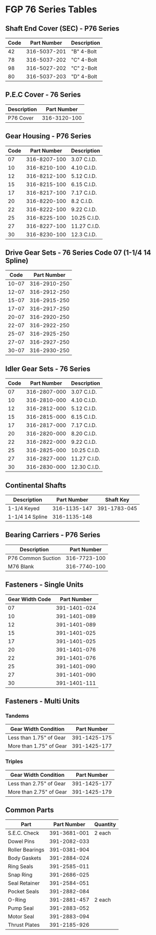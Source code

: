 # FGP 76 Series Tables

## Shaft End Cover (SEC) - P76 Series
| Code | Part Number | Description |
|------|-------------|-------------|
| 42 | 316-5037-201 | "B" 4-Bolt |
| 78 | 316-5037-202 | "C" 4-Bolt |
| 98 | 316-5027-202 | "C" 2-Bolt |
| 80 | 316-5037-203 | "D" 4-Bolt |

## P.E.C Cover - 76 Series
| Description | Part Number |
|-------------|-------------|
| P76 Cover | 316-3120-100 |

## Gear Housing - P76 Series
| Code | Part Number | Description |
|------|-------------|-------------|
| 07 | 316-8207-100 | 3.07 C.I.D. |
| 10 | 316-8210-100 | 4.10 C.I.D. |
| 12 | 316-8212-100 | 5.12 C.I.D. |
| 15 | 316-8215-100 | 6.15 C.I.D. |
| 17 | 316-8217-100 | 7.17 C.I.D. |
| 20 | 316-8220-100 | 8.2 C.I.D. |
| 22 | 316-8222-100 | 9.22 C.I.D. |
| 25 | 316-8225-100 | 10.25 C.I.D. |
| 27 | 316-8227-100 | 11.27 C.I.D. |
| 30 | 316-8230-100 | 12.3 C.I.D. |

## Drive Gear Sets - 76 Series Code 07 (1-1/4 14 Spline)
| Code | Part Number |
|------|-------------|
| 10-07 | 316-2910-250 |
| 12-07 | 316-2912-250 |
| 15-07 | 316-2915-250 |
| 17-07 | 316-2917-250 |
| 20-07 | 316-2920-250 |
| 22-07 | 316-2922-250 |
| 25-07 | 316-2925-250 |
| 27-07 | 316-2927-250 |
| 30-07 | 316-2930-250 |

## Idler Gear Sets - 76 Series
| Code | Part Number | Description |
|------|-------------|-------------|
| 07 | 316-2807-000 | 3.07 C.I.D. |
| 10 | 316-2810-000 | 4.10 C.I.D. |
| 12 | 316-2812-000 | 5.12 C.I.D. |
| 15 | 316-2815-000 | 6.15 C.I.D. |
| 17 | 316-2817-000 | 7.17 C.I.D. |
| 20 | 316-2820-000 | 8.20 C.I.D. |
| 22 | 316-2822-000 | 9.22 C.I.D. |
| 25 | 316-2825-000 | 10.25 C.I.D. |
| 27 | 316-2827-000 | 11.27 C.I.D. |
| 30 | 316-2830-000 | 12.30 C.I.D. |

## Continental Shafts
| Description | Part Number | Shaft Key |
|-------------|-------------|-----------|
| 1-1/4 Keyed | 316-1135-147 | 391-1783-045 |
| 1-1/4 14 Spline | 316-1135-148 | |

## Bearing Carriers - P76 Series
| Description | Part Number |
|-------------|-------------|
| P76 Common Suction | 316-7723-100 |
| M76 Blank | 316-7740-100 |

## Fasteners - Single Units
| Gear Width Code | Part Number |
|-----------------|-------------|
| 07 | 391-1401-024 |
| 10 | 391-1401-089 |
| 12 | 391-1401-089 |
| 15 | 391-1401-025 |
| 17 | 391-1401-025 |
| 20 | 391-1401-076 |
| 22 | 391-1401-076 |
| 25 | 391-1401-090 |
| 27 | 391-1401-090 |
| 30 | 391-1401-111 |

## Fasteners - Multi Units

### Tandems
| Gear Width Condition | Part Number |
|--------------------|-------------|
| Less than 1.75" of Gear | 391-1425-175 |
| More than 1.75" of Gear | 391-1425-177 |

### Triples
| Gear Width Condition | Part Number |
|--------------------|-------------|
| Less than 2.75" of Gear | 391-1425-177 |
| More than 2.75" of Gear | 391-1425-179 |

## Common Parts
| Part | Part Number | Quantity |
|------|-------------|----------|
| S.E.C. Check | 391-3681-001 | 2 each |
| Dowel Pins | 391-2082-033 | |
| Roller Bearings | 391-0381-904 | |
| Body Gaskets | 391-2884-024 | |
| Ring Seals | 391-2585-011 | |
| Snap Ring | 391-2686-025 | |
| Seal Retainer | 391-2584-051 | |
| Pocket Seals | 391-2882-084 | |
| O-Ring | 391-2881-457 | 2 each |
| Pump Seal | 391-2883-052 | |
| Motor Seal | 391-2883-094 | |
| Thrust Plates | 391-2185-926 | |